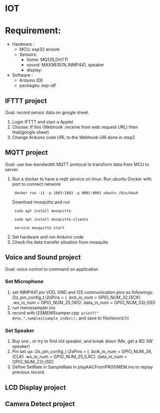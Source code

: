 # IOT

# Requirement:
* Hardware : 
  * MCU: esp32 wroom
  * Sensors: 
    * home: MQ135,DHT11 
    * sound: MAX98357A,INMP441, speaker
    * display:
* Software : 
  * Arduino IDE
  * packages: esp-idf
 
## IFTTT project
Goal: record sensor data on google sheet.
1. Login IFTTT and start a Applet
2. Choose: If this (Webhook :receive from web request URL) then that(google sheet)
3. Change Arduino code URL to the Webhook URl done in step2  

## MQTT project
 Goal: use low-bandwidth MQTT protocal to transform data from MCU to server.
 
 1. Run a docker to have a mqtt service on linux:
     Run ubuntu Docker with port to connect network 
    ```
     docker run -it -p 1883:1883 -p 9001:9001 ubuntu /bin/bash
    ```
    Download mosquitto and run 
    ```
     sudo apt install mosquitto
 
     sudo apt install mosquitto-clients

     service mosquitto start
    ```
  2. Set hardware and run Arduino code
  3. Check the data transfer situation from mosquite.

## Voice and Sound project

Goal: voice control to command on application
### Set Microphone
1. set INMP441 pin VDD, GND and I2S communication pins as followings:
 i2s_pin_config_t i2sPins = {
    .bck_io_num = GPIO_NUM_32,(SCK)
    .ws_io_num = GPIO_NUM_25,(WS)
    .data_in_num = GPIO_NUM_33};(SD)
2. run memssampler.ino
3. record with I2SMEMSsamper.cpp` printf(" 0x%x,",samples[sample_index]);` and save to file(record.h)
### Set Speaker
1. Buy one , or try to find old speaker, and break down (Me, get a 8Ω 3W speaker)
2. Pin set up: 
i2s_pin_config_t i2sPins = {
    .bclk_io_num = GPIO_NUM_26,(CLK)
    .ws_io_num = GPIO_NUM_25,(LRC)
    .data_in_num = GPIO_NUM_22};(SD)
4. Define SetRate in SampleRate in playAACFromPROGMEM.ino to replay previous record.


## LCD Display project
## Camera Detect project
